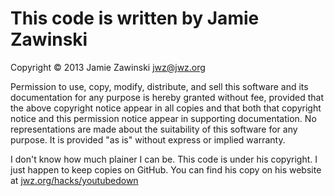 # This code is written by Jamie Zawinski

Copyright © 2013 Jamie Zawinski <jwz@jwz.org>

Permission to use, copy, modify, distribute, and sell this software and its
documentation for any purpose is hereby granted without fee, provided that
the above copyright notice appear in all copies and that both that
copyright notice and this permission notice appear in supporting
documentation.  No representations are made about the suitability of this
software for any purpose.  It is provided "as is" without express or 
implied warranty.

I don't know how much plainer I can be. This code is under his copyright. I just happen to keep copies on GitHub. You can find his copy on his website at [jwz.org/hacks/youtubedown](https://www.jwz.org/hacks/youtubedown)
